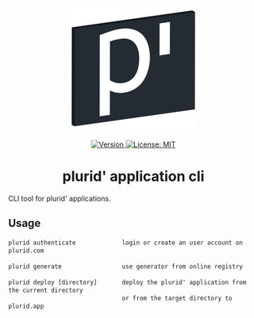 <p align="center">
    <img src="https://raw.githubusercontent.com/plurid/plurid/master/about/identity/plurid-p-logo.png" height="250px">
    <br />
    <br />
    <a target="_blank" href="https://www.npmjs.com/package/@plurid/plurid-cli">
        <img src="https://img.shields.io/npm/v/@plurid/plurid-cli.svg?logo=npm&colorB=1380C3&style=for-the-badge" alt="Version">
    </a>
    <a target="_blank" href="https://github.com/plurid/plurid/blob/master/packages/plurid-web/plurid-cli/LICENSE">
        <img src="https://img.shields.io/badge/license-MIT-blue.svg?colorB=1380C3&style=for-the-badge" alt="License: MIT">
    </a>
</p>



<h1 align="center">
    plurid' application cli
</h1>


CLI tool for plurid' applications.


## Usage

    plurid authenticate             login or create an user account on plurid.com

    plurid generate                 use generator from online registry

    plurid deploy [directory]       deploy the plurid' application from the current directory
                                    or from the target directory to plurid.app

